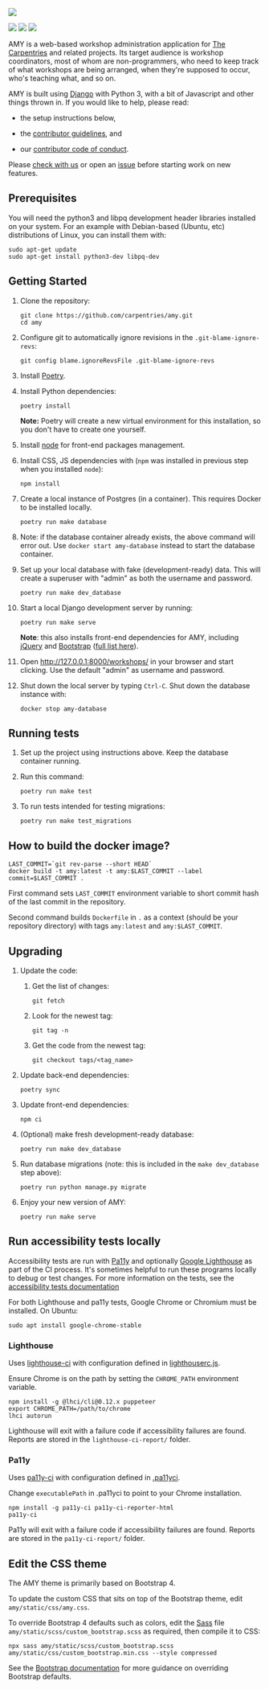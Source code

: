 ![](amy/static/amy-logo.png)

[![](https://img.shields.io/badge/python-3.12+-blue.svg)](https://www.python.org/downloads/)
[![](https://img.shields.io/badge/django-4.2+-blue.svg)](https://www.djangoproject.com/)
[![](https://img.shields.io/badge/license-MIT-lightgrey.svg)](LICENSE.md)

AMY is a web-based workshop administration application for [The Carpentries][tc]
and related projects.  Its target audience is workshop
coordinators, most of whom are non-programmers, who need to keep track
of what workshops are being arranged, when they're supposed to occur,
who's teaching what, and so on.

AMY is built using [Django][django] with Python 3, with a bit of Javascript and
other things thrown in.  If you would like to help, please read:

* the setup instructions below,

* the [contributor guidelines](.github/CONTRIBUTING.md), and

* our [contributor code of conduct](.github/CODE_OF_CONDUCT.md).

Please [check with us][contact-address] or open an [issue][issues]
before starting work on new features.

## Prerequisites

You will need the python3 and libpq development header libraries installed
on your system. For an example with Debian-based (Ubuntu, etc) distributions
of Linux, you can install them with:

```shell
sudo apt-get update
sudo apt-get install python3-dev libpq-dev
```

## Getting Started

1. Clone the repository:

    ~~~
    git clone https://github.com/carpentries/amy.git
    cd amy
    ~~~

1. Configure git to automatically ignore revisions in the `.git-blame-ignore-revs`:

    ~~~
    git config blame.ignoreRevsFile .git-blame-ignore-revs
    ~~~

1. Install [Poetry](https://python-poetry.org/docs/#installation).

1. Install Python dependencies:

    ~~~
    poetry install
    ~~~

    **Note:**
    Poetry will create a new virtual environment for this installation, so you don't
    have to create one yourself.

1. Install [node][nodejs] for front-end packages management.

1. Install CSS, JS dependencies with (`npm` was installed in previous step when you
    installed `node`):

    ~~~
    npm install
    ~~~

1. Create a local instance of Postgres (in a container). This requires Docker to be installed locally.

    ~~~
    poetry run make database
    ~~~

1. Note: if the database container already exists, the above command will error out. Use `docker start amy-database` instead to start the database container.

1. Set up your local database with fake (development-ready) data.  This will create a superuser with "admin" as both the username and password.

    ~~~
    poetry run make dev_database
    ~~~

1. Start a local Django development server by running:

    ~~~
    poetry run make serve
    ~~~

    **Note**:  this also installs front-end dependencies for AMY, including [jQuery][jquery] and [Bootstrap][bootstrap] ([full list here](https://github.com/carpentries/amy/blob/develop/package.json)).

1. Open <http://127.0.0.1:8000/workshops/> in your browser and start clicking. Use the default "admin" as username and password.

1. Shut down the local server by typing `Ctrl-C`.  Shut down the database instance with:

    ~~~
    docker stop amy-database
    ~~~

## Running tests

1. Set up the project using instructions above. Keep the database container running.

1. Run this command:

    ~~~
    poetry run make test
    ~~~

1. To run tests intended for testing migrations:

    ~~~
    poetry run make test_migrations
    ~~~


## How to build the docker image?

```shell
LAST_COMMIT=`git rev-parse --short HEAD`
docker build -t amy:latest -t amy:$LAST_COMMIT --label commit=$LAST_COMMIT .
```

First command sets `LAST_COMMIT` environment variable to short commit hash of the
last commit in the repository.

Second command builds `Dockerfile` in `.` as a context (should be your repository
directory) with tags `amy:latest` and `amy:$LAST_COMMIT`.

## Upgrading

1. Update the code:

    1. Get the list of changes:

        ~~~
        git fetch
        ~~~

    1. Look for the newest tag:

        ~~~~
        git tag -n
        ~~~~

    1. Get the code from the newest tag:

        ~~~~
        git checkout tags/<tag_name>
        ~~~~

1. Update back-end dependencies:

    ~~~
    poetry sync
    ~~~

1. Update front-end dependencies:

    ~~~
    npm ci
    ~~~

1. (Optional) make fresh development-ready database:

    ~~~
    poetry run make dev_database
    ~~~

1. Run database migrations (note: this is included in the `make dev_database` step above):

    ~~~~
    poetry run python manage.py migrate
    ~~~~

1. Enjoy your new version of AMY:

    ~~~
    poetry run make serve
    ~~~


## Run accessibility tests locally

Accessibility tests are run with [Pa11y](https://pa11y.org) and optionally [Google Lighthouse](https://github.com/GoogleChrome/lighthouse) as part of the CI process. It's sometimes helpful to run these programs locally to debug or test changes. For more information on the tests, see the [accessibility tests documentation](docs/accessibility_testing.md)

For both Lighthouse and pa11y tests, Google Chrome or Chromium must be installed. On Ubuntu:

```shell
sudo apt install google-chrome-stable
```

### Lighthouse

Uses [lighthouse-ci](https://github.com/GoogleChrome/lighthouse-ci) with configuration defined in [lighthouserc.js](./lighthouserc.js).

Ensure Chrome is on the path by setting the `CHROME_PATH` environment variable.

```shell
npm install -g @lhci/cli@0.12.x puppeteer
export CHROME_PATH=/path/to/chrome
lhci autorun
```

Lighthouse will exit with a failure code if accessibility failures are found. Reports are stored in the `lighthouse-ci-report/` folder.

### Pa11y

Uses [pa11y-ci](https://github.com/pa11y/pa11y-ci) with configuration defined in [.pa11yci](./.pa11yci).

Change `executablePath` in .pa11yci to point to your Chrome installation.

```shell
npm install -g pa11y-ci pa11y-ci-reporter-html
pa11y-ci
```

Pa11y will exit with a failure code if accessibility failures are found. Reports are stored in the `pa11y-ci-report/` folder.

## Edit the CSS theme

The AMY theme is primarily based on Bootstrap 4.

To update the custom CSS that sits on top of the Bootstrap theme, edit `amy/static/css/amy.css`.

To override Bootstrap 4 defaults such as colors, edit the [Sass](https://sass-lang.com/) file `amy/static/scss/custom_bootstrap.scss` as required, then compile it to CSS:

```shell
npx sass amy/static/scss/custom_bootstrap.scss amy/static/css/custom_bootstrap.min.css --style compressed
```

See the [Bootstrap documentation](https://getbootstrap.com/docs/4.0/getting-started/theming/) for more guidance on overriding Bootstrap defaults.

[bootstrap]: https://getbootstrap.com/
[contact-address]: mailto:team@carpentries.org
[django]: https://www.djangoproject.com
[jquery]: https://jquery.com/
[issues]: https://github.com/carpentries/amy/issues
[tc]: https://carpentries.org/
[nodejs]: https://nodejs.org/en/
